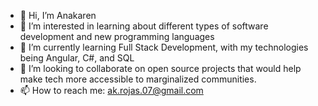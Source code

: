 - 👋 Hi, I’m Anakaren 
- 👀 I’m interested in learning about different types of software development and new programming languages
- 🌱 I’m currently learning Full Stack Development, with my technologies being Angular, C#, and SQL
- 💞️ I’m looking to collaborate on open source projects that would help make tech more accessible to marginalized communities.
- 📫 How to reach me: ak.rojas.07@gmail.com

<!---
akrojas07/akrojas07 is a ✨ special ✨ repository because its `README.md` (this file) appears on your GitHub profile.
You can click the Preview link to take a look at your changes.
--->
